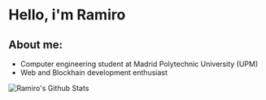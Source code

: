 # Hello, i'm Ramiro 

## About me:
* Computer engineering student at Madrid Polytechnic University (UPM)
* Web and Blockhain development enthusiast 

![Ramiro's Github Stats](https://github-readme-stats.vercel.app/api?username=ramirolc02&bg_color=30,0ff1ce,904e95&title_color=fff&text_color=fff)
